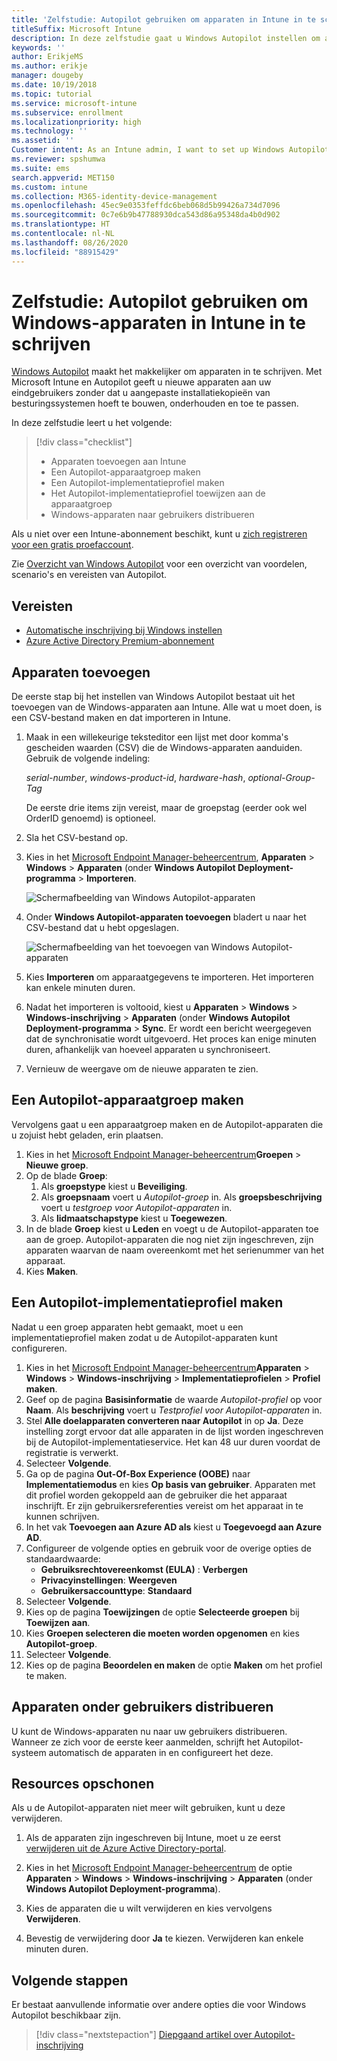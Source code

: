 ```yaml
---
title: 'Zelfstudie: Autopilot gebruiken om apparaten in Intune in te schrijven'
titleSuffix: Microsoft Intune
description: In deze zelfstudie gaat u Windows Autopilot instellen om apparaten in Intune in te schrijven.
keywords: ''
author: ErikjeMS
ms.author: erikje
manager: dougeby
ms.date: 10/19/2018
ms.topic: tutorial
ms.service: microsoft-intune
ms.subservice: enrollment
ms.localizationpriority: high
ms.technology: ''
ms.assetid: ''
Customer intent: As an Intune admin, I want to set up Windows Autopilot so that users can enroll in Intune.
ms.reviewer: spshumwa
ms.suite: ems
search.appverid: MET150
ms.custom: intune
ms.collection: M365-identity-device-management
ms.openlocfilehash: 45ec9e0353feffdc6beb068d5b99426a734d7096
ms.sourcegitcommit: 0c7e6b9b47788930dca543d86a95348da4b0d902
ms.translationtype: HT
ms.contentlocale: nl-NL
ms.lasthandoff: 08/26/2020
ms.locfileid: "88915429"
---
```

# <a name="tutorial-use-autopilot-to-enroll-windows-devices-in-intune"></a>Zelfstudie: Autopilot gebruiken om Windows-apparaten in Intune in te schrijven

[Windows Autopilot](../../autopilot/index.yml) maakt het makkelijker om apparaten in te schrijven. Met Microsoft Intune en Autopilot geeft u nieuwe apparaten aan uw eindgebruikers zonder dat u aangepaste installatiekopieën van besturingssystemen hoeft te bouwen, onderhouden en toe te passen.

In deze zelfstudie leert u het volgende:
> [!div class="checklist"]
> * Apparaten toevoegen aan Intune
> * Een Autopilot-apparaatgroep maken
> * Een Autopilot-implementatieprofiel maken
> * Het Autopilot-implementatieprofiel toewijzen aan de apparaatgroep
> * Windows-apparaten naar gebruikers distribueren

Als u niet over een Intune-abonnement beschikt, kunt u [zich registreren voor een gratis proefaccount](../fundamentals/free-trial-sign-up.md).

Zie [Overzicht van Windows Autopilot](/windows/deployment/windows-autopilot/windows-10-autopilot) voor een overzicht van voordelen, scenario's en vereisten van Autopilot.


## <a name="prerequisites"></a>Vereisten
- [Automatische inschrijving bij Windows instellen](quickstart-setup-auto-enrollment.md)
- [Azure Active Directory Premium-abonnement](/azure/active-directory/active-directory-get-started-premium) <!--&#40;[trial subscription](https://go.microsoft.com/fwlink/?LinkID=816845)&#41;-->


## <a name="add-devices"></a>Apparaten toevoegen

De eerste stap bij het instellen van Windows Autopilot bestaat uit het toevoegen van de Windows-apparaten aan Intune. Alle wat u moet doen, is een CSV-bestand maken en dat importeren in Intune.

1. Maak in een willekeurige teksteditor een lijst met door komma's gescheiden waarden (CSV) die de Windows-apparaten aanduiden. Gebruik de volgende indeling:
    
    *serial-number*, *windows-product-id*, *hardware-hash*, *optional-Group-Tag*
    
    De eerste drie items zijn vereist, maar de groepstag (eerder ook wel OrderID genoemd) is optioneel.

2. Sla het CSV-bestand op.

3. Kies in het [Microsoft Endpoint Manager-beheercentrum](https://go.microsoft.com/fwlink/?linkid=2109431), **Apparaten** > **Windows** > **Apparaten** (onder **Windows Autopilot Deployment-programma** > **Importeren**.

    ![Schermafbeelding van Windows Autopilot-apparaten](./media/enrollment-autopilot/autopilot-import-device.png)

4. Onder **Windows Autopilot-apparaten toevoegen** bladert u naar het CSV-bestand dat u hebt opgeslagen.

    ![Schermafbeelding van het toevoegen van Windows Autopilot-apparaten](./media/tutorial-use-autopilot-enroll-devices/autopilot-import-device2.png)

5. Kies **Importeren** om apparaatgegevens te importeren. Het importeren kan enkele minuten duren.

4. Nadat het importeren is voltooid, kiest u **Apparaten** > **Windows** > **Windows-inschrijving** > **Apparaten** (onder **Windows Autopilot Deployment-programma** > **Sync**. Er wordt een bericht weergegeven dat de synchronisatie wordt uitgevoerd. Het proces kan enige minuten duren, afhankelijk van hoeveel apparaten u synchroniseert.

5. Vernieuw de weergave om de nieuwe apparaten te zien.

## <a name="create-an-autopilot-device-group"></a>Een Autopilot-apparaatgroep maken

Vervolgens gaat u een apparaatgroep maken en de Autopilot-apparaten die u zojuist hebt geladen, erin plaatsen.

1. Kies in het [Microsoft Endpoint Manager-beheercentrum](https://go.microsoft.com/fwlink/?linkid=2109431)**Groepen** > **Nieuwe groep**.
2. Op de blade **Groep**:
    1. Als **groepstype** kiest u **Beveiliging**.
    2. Als **groepsnaam** voert u *Autopilot-groep* in. Als **groepsbeschrijving** voert u *testgroep voor Autopilot-apparaten* in.
    3. Als **lidmaatschapstype** kiest u **Toegewezen**.
3. In de blade **Groep** kiest u **Leden** en voegt u de Autopilot-apparaten toe aan de groep. Autopilot-apparaten die nog niet zijn ingeschreven, zijn apparaten waarvan de naam overeenkomt met het serienummer van het apparaat.
4. Kies **Maken**.  

## <a name="create-an-autopilot-deployment-profile"></a>Een Autopilot-implementatieprofiel maken

Nadat u een groep apparaten hebt gemaakt, moet u een implementatieprofiel maken zodat u de Autopilot-apparaten kunt configureren.

1. Kies in het [Microsoft Endpoint Manager-beheercentrum](https://go.microsoft.com/fwlink/?linkid=2109431)**Apparaten** > **Windows** > **Windows-inschrijving** > **Implementatieprofielen** > **Profiel maken**.
2. Geef op de pagina **Basisinformatie** de waarde *Autopilot-profiel* op voor **Naam**. Als **beschrijving** voert u *Testprofiel voor Autopilot-apparaten* in.
3. Stel **Alle doelapparaten converteren naar Autopilot** in op **Ja**. Deze instelling zorgt ervoor dat alle apparaten in de lijst worden ingeschreven bij de Autopilot-implementatieservice. Het kan 48 uur duren voordat de registratie is verwerkt.
4. Selecteer **Volgende**.
5. Ga op de pagina **Out-Of-Box Experience (OOBE)** naar **Implementatiemodus** en kies **Op basis van gebruiker**. Apparaten met dit profiel worden gekoppeld aan de gebruiker die het apparaat inschrijft. Er zijn gebruikersreferenties vereist om het apparaat in te kunnen schrijven.
6. In het vak **Toevoegen aan Azure AD als** kiest u **Toegevoegd aan Azure AD**.
7. Configureer de volgende opties en gebruik voor de overige opties de standaardwaarde:
    - **Gebruiksrechtovereenkomst (EULA)** : **Verbergen**
    - **Privacyinstellingen**: **Weergeven**
    - **Gebruikersaccounttype**: **Standaard**
8. Selecteer **Volgende**.
9. Kies op de pagina **Toewijzingen** de optie **Selecteerde groepen** bij **Toewijzen aan**.
10. Kies **Groepen selecteren die moeten worden opgenomen** en kies **Autopilot-groep**.
11. Selecteer **Volgende**.
12. Kies op de pagina **Beoordelen en maken** de optie **Maken** om het profiel te maken.

## <a name="distribute-devices-to-users"></a>Apparaten onder gebruikers distribueren

U kunt de Windows-apparaten nu naar uw gebruikers distribueren. Wanneer ze zich voor de eerste keer aanmelden, schrijft het Autopilot-systeem automatisch de apparaten in en configureert het deze. 

## <a name="clean-up-resources"></a>Resources opschonen

Als u de Autopilot-apparaten niet meer wilt gebruiken, kunt u deze verwijderen.

1. Als de apparaten zijn ingeschreven bij Intune, moet u ze eerst [verwijderen uit de Azure Active Directory-portal](../remote-actions/devices-wipe.md#delete-devices-from-the-azure-active-directory-portal).

2. Kies in het [Microsoft Endpoint Manager-beheercentrum](https://go.microsoft.com/fwlink/?linkid=2109431) de optie **Apparaten** > **Windows** > **Windows-inschrijving** > **Apparaten** (onder **Windows Autopilot Deployment-programma**).

3. Kies de apparaten die u wilt verwijderen en kies vervolgens **Verwijderen**.

4. Bevestig de verwijdering door **Ja**  te kiezen. Verwijderen kan enkele minuten duren.

## <a name="next-steps"></a>Volgende stappen

Er bestaat aanvullende informatie over andere opties die voor Windows Autopilot beschikbaar zijn.

> [!div class="nextstepaction"]
> [Diepgaand artikel over Autopilot-inschrijving](../../autopilot/enrollment-autopilot.md)